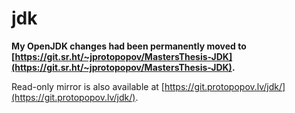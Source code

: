# jdk

**My OpenJDK changes had been permanently moved to [https://git.sr.ht/~jprotopopov/MastersThesis-JDK](https://git.sr.ht/~jprotopopov/MastersThesis-JDK).**

Read-only mirror is also available at [https://git.protopopov.lv/jdk/](https://git.protopopov.lv/jdk/).
